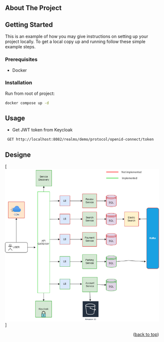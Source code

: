 

<!-- ABOUT THE PROJECT -->
## About The Project



<!-- GETTING STARTED -->
## Getting Started

This is an example of how you may give instructions on setting up your project locally.
To get a local copy up and running follow these simple example steps.

### Prerequisites

* Docker

### Installation
Run from root of project:
  ```sh
  docker compose up -d
  ```

<!-- USAGE EXAMPLES -->
## Usage

* Get JWT token from Keycloak
 ```sh
  GET http://localhost:8082/realms/demo/protocol/openid-connect/token
  ```

## Designe
[![Product Name Screen Shot][product-screenshot]]

<p align="right">(<a href="#readme-top">back to top</a>)</p>


<!-- MARKDOWN LINKS & IMAGES -->
[product-screenshot]: image/diagram.png





